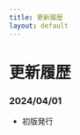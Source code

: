 ```yaml
---
title: 更新履歴
layout: default
---
```


# 更新履歴

<!-- All notable user-facing changes to this project are documented in this file. -->

<!-- ## 2024-02-26

アップデート内容:
- テストテスト -->

### 2024/04/01 

- 初版発行